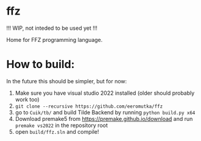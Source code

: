 # ffz

!!! WIP, not inteded to be used yet !!!

Home for FFZ programming language.

# How to build:

In the future this should be simpler, but for now:

1. Make sure you have visual studio 2022 installed (older should probably work too)
2. `git clone --recursive https://github.com/eeromutka/ffz`
3. go to `Cuik/tb/` and build Tilde Backend by running `python build.py x64`
4. Download premake5 from https://premake.github.io/download and run `premake vs2022` in the repository root
5. open `build/ffz.sln` and compile!
